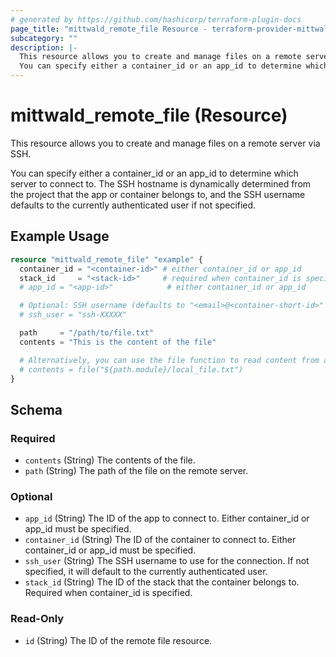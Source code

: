 ```yaml
---
# generated by https://github.com/hashicorp/terraform-plugin-docs
page_title: "mittwald_remote_file Resource - terraform-provider-mittwald"
subcategory: ""
description: |-
  This resource allows you to create and manage files on a remote server via SSH.
  You can specify either a container_id or an app_id to determine which server to connect to. The SSH hostname is dynamically determined from the project that the app or container belongs to, and the SSH username defaults to the currently authenticated user if not specified.
---
```


# mittwald_remote_file (Resource)

This resource allows you to create and manage files on a remote server via SSH.

You can specify either a container_id or an app_id to determine which server to connect to. The SSH hostname is dynamically determined from the project that the app or container belongs to, and the SSH username defaults to the currently authenticated user if not specified.

## Example Usage

```terraform
resource "mittwald_remote_file" "example" {
  container_id = "<container-id>" # either container_id or app_id
  stack_id     = "<stack-id>"     # required when container_id is specified
  # app_id = "<app-id>"            # either container_id or app_id

  # Optional: SSH username (defaults to "<email>@<container-short-id>" if omitted)
  # ssh_user = "ssh-XXXXX"

  path     = "/path/to/file.txt"
  contents = "This is the content of the file"

  # Alternatively, you can use the file function to read content from a local file
  # contents = file("${path.module}/local_file.txt")
}
```

<!-- schema generated by tfplugindocs -->
## Schema

### Required

- `contents` (String) The contents of the file.
- `path` (String) The path of the file on the remote server.

### Optional

- `app_id` (String) The ID of the app to connect to. Either container_id or app_id must be specified.
- `container_id` (String) The ID of the container to connect to. Either container_id or app_id must be specified.
- `ssh_user` (String) The SSH username to use for the connection. If not specified, it will default to the currently authenticated user.
- `stack_id` (String) The ID of the stack that the container belongs to. Required when container_id is specified.

### Read-Only

- `id` (String) The ID of the remote file resource.
